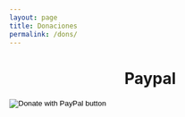 ```yaml
---
layout: page
title: Donaciones
permalink: /dons/
---
```

<div>
	<h1 style="text-align: center;">
		Paypal
	</h1>
	<form action="https://www.paypal.com/cgi-bin/webscr" method="post" target="_top">
	<input type="hidden" name="cmd" value="_s-xclick" />
	<input type="hidden" name="hosted_button_id" value="7M4A3ZA7VHC5E" />
	<input type="image" src="https://www.paypalobjects.com/en_US/i/btn/btn_donateCC_LG.gif" border="0" name="submit" title="PayPal - The safer, easier way to pay online!" alt="Donate with PayPal button" />
	<img alt="" border="0" src="https://www.paypal.com/en_AR/i/scr/pixel.gif" width="1" height="1" />
	</form>
</div>
